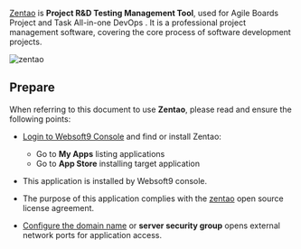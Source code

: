 [Zentao](https://www.zentao.net/) is **Project R&D Testing Management Tool**, used for Agile Boards Project and Task All-in-one DevOps .  It is a professional project management software, covering the core process of software development projects.


![zentao](https://libs.websoft9.com/Websoft9/DocsPicture/en/zentao/zentao-gui-websoft9.png)


## Prepare

When referring to this document to use **Zentao**, please read and ensure the following points:

- [Login to Websoft9 Console](./login-console) and find or install Zentao:
  - Go to **My Apps** listing applications 
  - Go to **App Store** installing target application

- This application is installed by Websoft9 console.


- The purpose of this application complies with the [zentao](https://zpl.pub/page/zplv12.html) open source license agreement.


- [Configure the domain name](./domain-set) or **server security group** opens external network ports for application access.